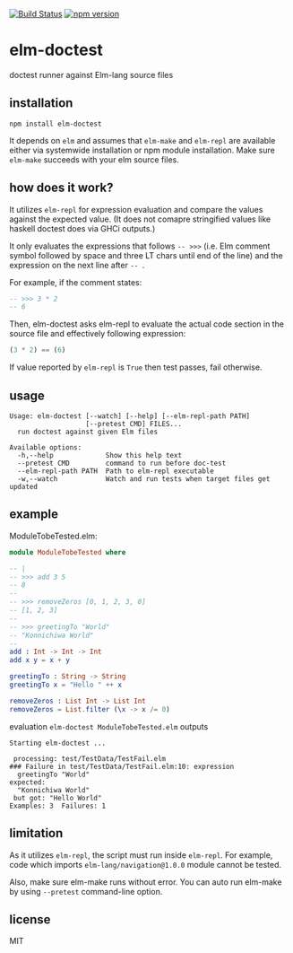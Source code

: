 [![Build Status](https://semaphoreci.com/api/v1/tshm/elm-doctest/branches/master/badge.svg)](https://semaphoreci.com/tshm/elm-doctest)
[![npm version](https://badge.fury.io/js/elm-doctest.svg)](https://badge.fury.io/js/elm-doctest)

# elm-doctest
doctest runner against Elm-lang source files

## installation
```shell
npm install elm-doctest
```
It depends on `elm` and assumes that `elm-make` and `elm-repl` are available
either via systemwide installation or npm module installation.
Make sure `elm-make` succeeds with your elm source files.

## how does it work?
It utilizes `elm-repl` for expression evaluation and compare the values
against the expected value.
(It does not comapre stringified values like haskell doctest does via
GHCi outputs.)

It only evaluates the expressions that follows `-- >>>`
(i.e. Elm comment symbol followed by space and three LT chars
until end of the line)
and the expression on the next line after `-- `.

For example, if the comment states:
```Elm
-- >>> 3 * 2
-- 6
```
Then, elm-doctest asks elm-repl to evaluate the
actual code section in the source file and
effectively following expression:
```Elm
(3 * 2) == (6)
```
If value reported by `elm-repl` is `True` then test passes, fail otherwise.

## usage

```
Usage: elm-doctest [--watch] [--help] [--elm-repl-path PATH]
                   [--pretest CMD] FILES...
  run doctest against given Elm files

Available options:
  -h,--help             Show this help text
  --pretest CMD         command to run before doc-test
  --elm-repl-path PATH  Path to elm-repl executable
  -w,--watch            Watch and run tests when target files get updated
```

## example

ModuleTobeTested.elm:
```Elm
module ModuleTobeTested where

-- |
-- >>> add 3 5
-- 8
--
-- >>> removeZeros [0, 1, 2, 3, 0]
-- [1, 2, 3]
--
-- >>> greetingTo "World"
-- "Konnichiwa World"
--
add : Int -> Int -> Int
add x y = x + y

greetingTo : String -> String
greetingTo x = "Hello " ++ x

removeZeros : List Int -> List Int
removeZeros = List.filter (\x -> x /= 0)
```

evaluation `elm-doctest ModuleTobeTested.elm` outputs
```
Starting elm-doctest ...

 processing: test/TestData/TestFail.elm
### Failure in test/TestData/TestFail.elm:10: expression
  greetingTo "World"
expected:
  "Konnichiwa World"
 but got: "Hello World"
Examples: 3  Failures: 1
```

## limitation

As it utilizes `elm-repl`, the script must run inside
`elm-repl`.
For example, code which imports `elm-lang/navigation@1.0.0`
module cannot be tested.

Also, make sure elm-make runs without error.
You can auto run elm-make by using `--pretest` command-line
option.


## license

MIT

